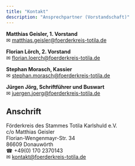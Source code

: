 ```yaml
---
title: "Kontakt"
description: "Ansprechpartner (Vorstandschaft)"
---
```


**Matthias Geisler, 1. Vorstand**<br>
✉&nbsp;matthias.geisler@foerderkreis-totila.de<br>

**Florian Lörch, 2. Vorstand**<br>
✉&nbsp;florian.loerch@foerderkreis-totila.de<br>

**Stephan Morasch, Kassier**<br>
✉&nbsp;stephan.morasch@foerderkreis-totila.de<br>

**Jürgen Jörg, Schriftführer und Buswart**<br>
✉&nbsp;juergen.joerg@foerderkreis-totila.de<br>

## Anschrift

Förderkreis des Stammes Totila Karlshuld e.V.<br>
c/o Matthias Geisler<br>
Florian-Wengenmayr-Str. 34<br>
86609 Donauwörth<br>
☎&nbsp;+49(0) 170 2370143<br>
✉&nbsp;kontakt@foerderkreis-totila.de<br>
